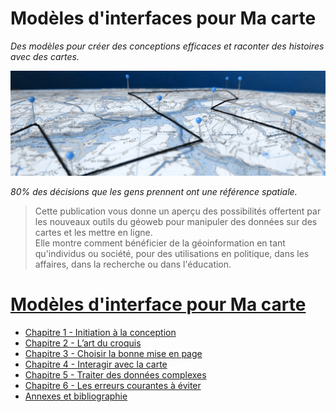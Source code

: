 # Modèles d'interfaces pour Ma carte

*Des modèles pour créer des conceptions efficaces et raconter des histoires avec des cartes.*

![](/assets/banner/macarte.jpg)

*80% des décisions que les gens prennent ont une référence spatiale.*

> Cette publication vous donne un aperçu des possibilités offertent par les nouveaux outils du géoweb pour manipuler des données sur des cartes et les mettre en ligne.   
Elle montre comment bénéficier de la géoinformation en tant qu'individus ou société, pour des utilisations en politique, dans les affaires, dans la recherche ou dans l'éducation.


# [Modèles d'interface pour Ma carte](https://viglino.github.io/Macarte-MI/)

* [Chapitre 1 - Initiation à la conception](https://viglino.github.io/Macarte-MI/chap-1/)
* [Chapitre 2 - L’art du croquis](https://viglino.github.io/Macarte-MI/chap-2/)
* [Chapitre 3 - Choisir la bonne mise en page](#modèles-dinterface-pour-ma-carte)
* [Chapitre 4 - Interagir avec la carte](#modèles-dinterface-pour-ma-carte)
* [Chapitre 5 - Traiter des données complexes](#modèles-dinterface-pour-ma-carte)
* [Chapitre 6 - Les erreurs courantes à éviter](#modèles-dinterface-pour-ma-carte)
* [Annexes et bibliographie](https://viglino.github.io/Macarte-MI/annexes/)
